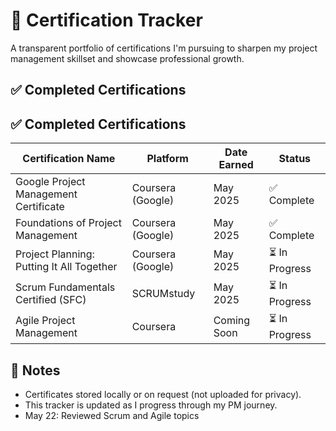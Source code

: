 # 📄 Certification Tracker

A transparent portfolio of certifications I'm pursuing to sharpen my project management skillset and showcase professional growth.

## ✅ Completed Certifications

## ✅ Completed Certifications

| Certification Name                             | Platform                  | Date Earned | Status       |
|------------------------------------------------|---------------------------|-------------|--------------|
| Google Project Management Certificate          | Coursera (Google)         | May 2025    | ✅ Complete   |
| Foundations of Project Management              | Coursera (Google)         | May 2025    | ✅ Complete   |
| Project Planning: Putting It All Together      | Coursera (Google)         | May 2025    | ⏳ In Progress|
| Scrum Fundamentals Certified (SFC)             | SCRUMstudy                | May 2025    | ⏳ In Progress|
| Agile Project Management                       | Coursera                  | Coming Soon | ⏳ In Progress|

## 📌 Notes
- Certificates stored locally or on request (not uploaded for privacy).
- This tracker is updated as I progress through my PM journey.
- May 22: Reviewed Scrum and Agile topics
